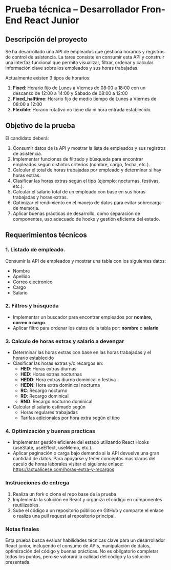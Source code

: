 # Prueba técnica – Desarrollador Fron-End React Junior 

## Descripción del proyecto
Se ha desarrollado una API de empleados que gestiona horarios y registros de control de asistencia. La tarea consiste en consumir esta API y construir una interfaz funcional que permita visualizar, filtrar, ordenar y calcular información clave sobre los empleados y sus horas trabajadas.

Actualmente existen 3 tipos de horarios:
 1. **Fixed**: Horario fijo de Lunes a Viernes de 08:00 a 18:00 con un descanso de 12:00 a 14:00 y Sabado de 08:00 a 12:00
 2. **Fixed_halftime**: Horario fijo de medio tiempo de Lunes a Viernes de 08:00 a 12:00
 3. **Flexible**: Horario rotativo no tiene día ni hora entrada establecido.
## Objetivo de la prueba
El candidato deberá:
  1. Consumir datos de la API y mostrar la lista de empleados y sus registros de asistencia.
  2.	Implementar funciones de filtrado y búsqueda para encontrar empleados según distintos criterios (nombre, cargo, fecha, etc.).
  3.	Calcular el total de horas trabajadas por empleado y determinar si hay horas extras.
  4.	Clasificar las horas extras según el tipo (ejemplo: nocturnas, festivas, etc.).
  5.	Calcular el salario total de un empleado con base en sus horas trabajadas y horas extras.
  6.	Optimizar el rendimiento en el manejo de datos para evitar sobrecarga de memoria.
  7.	Aplicar buenas prácticas de desarrollo, como separación de componentes, uso adecuado de hooks y gestión eficiente del estado.

## Requerimientos técnicos 
### 1. Listado de empleado.
Consumir la API de empleados y mostrar una tabla con los siguientes datos: 
 - Nombre
 - Apellido
 - Correo electronico
 - Cargo
 - Salario
### 2.	Filtros y búsqueda
  - Implementar un buscador para encontrar empleados por **nombre, correo o cargo**.
  - Aplicar filtro para ordenar los datos de la tabla por: **nombre** o **salario**
### 3.	Calculo de horas extras y salario a devengar
- Determinar las horas extras con base en las horas trabajadas y el horario establecido
- Clasificar las horas extras y/o recargos en:
  - **HED**: Horas extras diurnas
  - **HED**: Horas extras nocturnas
  - **HEDD**: Hora extras diurna dominical o festiva
  - **HEDN**: Hora extra dominical nocturna
  - **RC**: Recargo nocturno
  - **RD**: Recargo dominical
  - **RND**: Recargo nocturno dominical
- Calcular el salario estimado según
  - Horas regulares trabajadas
  - Tarifas adicionales por hora extra según el tipo
    
### 4.	Optimización y buenas practicas
  - Implementar gestión eficiente del estado utilizando React Hooks (useState, useEffect, useMemo, etc.).
  - Aplicar paginación o carga bajo demanda si la API devuelve una gran cantidad de datos.
Para apoyarse y tener conceptos mas claros del caculo de horas laborales visitar el siguiente enlace: https://actualicese.com/horas-extra-y-recargos

### Instrucciones de entrega
1.	Realiza un fork o clona el repo base de la prueba
2.	Implementa la solución en React y organiza el código en componentes reutilizables.
3.	Sube el código a un repositorio público en GitHub y comparte el enlace o realiza una pull request al repositorio principal.

### Notas finales
Esta prueba busca evaluar habilidades técnicas clave para un desarrollador React junior, incluyendo el consumo de APIs, manipulación de datos, optimización del código y buenas prácticas. No es obligatorio completar todos los puntos, pero se valorará la calidad del código y la solución presentada.
